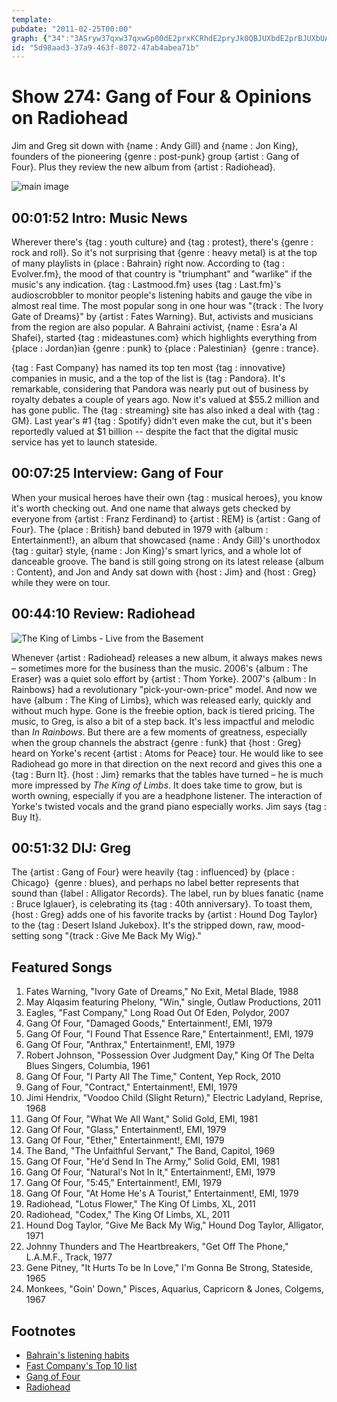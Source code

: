 ```yaml
---
template: 
pubdate: "2011-02-25T00:00"
graph: {"34":"3ASryw37qxw37qxwGp00dE2prxKCRhdE2pryJk0QBJUXbdE2prBJUXbUAXcIBJUXbpaBrGpaBrGxKCRhaYneKxKCRhK8rlfpaBrG9zt6zUAXcI9zt6zdUQcx9zt6zBLsPGBLsPGLBKenDe0gqdUQcx4Pzmoc3nGx7vhvgc3nGxZDuMCc3nGxZDuMCsHQrzZDuMCwkwCT7vhvgsHQrz","CD":"BALDIBCKjT4srM4BALDIBALDIFQe150fHxfBCKjTBCKjTvrxdB10BIBBCKjTBCKjTbhZoa8NDt2vrxdB","21M":"N1aqEUFygaN1aqEafRxCHbZfXN1aqEUFygaWLs0YHbZfXgMit697qipHbZfXDkkEAWLs0YBHm1GgMit697qipX6cfd","2DW":"BCKjTSmgQMSmgQMeRBqrMOJ5zvbqvnMOJ5zeRBqreRBqrvbqvn9es8LvbqvnBHm1GqYVo95biyVftKzwftKzwqYVo9"}
id: "5d98aad3-37a9-463f-8072-47ab4abea71b"
---
```






# Show 274: Gang of Four & Opinions on Radiohead

Jim and Greg sit down with {name : Andy Gill} and {name : Jon King}, founders of the pioneering {genre : post-punk} group {artist : Gang of Four}. Plus they review the new album from {artist : Radiohead}.

![main image](https://static.soundopinions.org/images/2011/gangoffour.jpg)



## 00:01:52 Intro: Music News

Wherever there's {tag : youth culture} and {tag : protest}, there's {genre : rock and roll}. So it's not surprising that {genre : heavy metal} is at the top of many playlists in {place : Bahrain} right now. According to {tag : Evolver.fm}, the mood of that country is "triumphant" and "warlike" if the music's any indication. {tag : Lastmood.fm} uses {tag : Last.fm}'s audioscrobbler to monitor people's listening habits and gauge the vibe in almost real time. The most popular song in one hour was "{track : The Ivory Gate of Dreams}" by {artist : Fates Warning}. But, activists and musicians from the region are also popular. A Bahraini activist, {name : Esra'a Al Shafei}, started {tag : mideastunes.com} which highlights everything from {place : Jordan}ian {genre : punk} to {place : Palestinian}  {genre : trance}.

{tag : Fast Company} has named its top ten most {tag : innovative} companies in music, and a the top of the list is {tag : Pandora}. It's remarkable, considering that Pandora was nearly put out of business by royalty debates a couple of years ago. Now it's valued at $55.2 million and has gone public. The {tag : streaming} site has also inked a deal with {tag : GM}. Last year's #1 {tag : Spotify} didn't even make the cut, but it's been reportedly valued at $1 billion -- despite the fact that the digital music service has yet to launch stateside.



## 00:07:25 Interview: Gang of Four

When your musical heroes have their own {tag : musical heroes}, you know it's worth checking out. And one name that always gets checked by everyone from {artist : Franz Ferdinand} to {artist : REM} is {artist : Gang of Four}. The {place : British} band debuted in 1979 with {album : Entertainment!}, an album that showcased {name : Andy Gill}'s unorthodox {tag : guitar} style, {name : Jon King}'s smart lyrics, and a whole lot of danceable groove. The band is still going strong on its latest release {album : Content}, and Jon and Andy sat down with {host : Jim} and {host : Greg} while they were on tour.



## 00:44:10 Review: Radiohead

![The King of Limbs - Live from the Basement](https://static.soundopinions.org/assets/274/21M0.jpg)

Whenever {artist : Radiohead} releases a new album, it always makes news – sometimes more for the business than the music. 2006's {album : The Eraser} was a quiet solo effort by {artist : Thom Yorke}. 2007's {album : In Rainbows} had a revolutionary "pick-your-own-price" model. And now we have {album : The King of Limbs}, which was released early, quickly and without much hype. Gone is the freebie option, back is tiered pricing. The music, to Greg, is also a bit of a step back. It's less impactful and melodic than *In Rainbows*. But there are a few moments of greatness, especially when the group channels the abstract {genre : funk} that {host : Greg} heard on Yorke's recent {artist : Atoms for Peace} tour. He would like to see Radiohead go more in that direction on the next record and gives this one a {tag : Burn It}. {host : Jim} remarks that the tables have turned – he is much more impressed by *The King of Limbs*. It does take time to grow, but is worth owning, especially if you are a headphone listener. The interaction of Yorke's twisted vocals and the grand piano especially works. Jim says {tag : Buy It}.



## 00:51:32 DIJ: Greg

The {artist : Gang of Four} were heavily {tag : influenced} by {place : Chicago}  {genre : blues}, and perhaps no label better represents that sound than {label : Alligator Records}. The label, run by blues fanatic {name : Bruce Iglauer}, is celebrating its {tag : 40th anniversary}. To toast them, {host : Greg} adds one of his favorite tracks by {artist : Hound Dog Taylor} to the {tag : Desert Island Jukebox}. It's the stripped down, raw, mood-setting song "{track : Give Me Back My Wig}."



## Featured Songs

1. Fates Warning, "Ivory Gate of Dreams," No Exit, Metal Blade, 1988
2. May Alqasim featuring Phelony, "Win," single, Outlaw Productions, 2011
3. Eagles, "Fast Company," Long Road Out Of Eden, Polydor, 2007
4. Gang Of Four, "Damaged Goods," Entertainment!, EMI, 1979
5. Gang Of Four, "I Found That Essence Rare," Entertainment!, EMI, 1979
6. Gang Of Four, "Anthrax," Entertainment!, EMI, 1979
7. Robert Johnson, "Possession Over Judgment Day," King Of The Delta Blues Singers, Columbia, 1961
8. Gang Of Four, "I Party All The Time," Content, Yep Rock, 2010
9. Gang of Four, "Contract," Entertainment!, EMI, 1979
10. Jimi Hendrix, "Voodoo Child (Slight Return)," Electric Ladyland, Reprise, 1968
11. Gang Of Four, "What We All Want," Solid Gold, EMI, 1981
12. Gang Of Four, "Glass," Entertainment!, EMI, 1979
13. Gang Of Four, "Ether," Entertainment!, EMI, 1979
14. The Band, "The Unfaithful Servant," The Band, Capitol, 1969
15. Gang Of Four, "He'd Send In The Army," Solid Gold, EMI, 1981
16. Gang Of Four, "Natural's Not In It," Entertainment!, EMI, 1979
17. Gang Of Four, "5:45," Entertainment!, EMI, 1979
18. Gang Of Four, "At Home He's A Tourist," Entertainment!, EMI, 1979
19. Radiohead, "Lotus Flower," The King Of Limbs, XL, 2011
20. Radiohead, "Codex," The King Of Limbs, XL, 2011
21. Hound Dog Taylor, "Give Me Back My Wig," Hound Dog Taylor, Alligator, 1971
22. Johnny Thunders and The Heartbreakers, "Get Off The Phone," L.A.M.F., Track, 1977
23. Gene Pitney, "It Hurts To be In Love," I'm Gonna Be Strong, Stateside, 1965
24. Monkees, "Goin' Down," Pisces, Aquarius, Capricorn & Jones, Colgems, 1967



## Footnotes

- [Bahrain's listening habits](http://www.huffingtonpost.com/eliot-van-buskirk/bahrains-mood-is-triumpha_b_826034.html)
- [Fast Company's Top 10 list](http://www.fastcompany.com/3017623/most-innovative-companies-2011/most-innovative-companies-2011-top-10-in-music)
- [Gang of Four](http://www.gangoffour.co.uk/)
- [Radiohead](http://www.radiohead.com/)